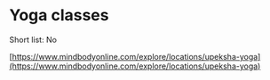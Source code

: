 # Yoga classes

Short list: No

[https://www.mindbodyonline.com/explore/locations/upeksha-yoga](https://www.mindbodyonline.com/explore/locations/upeksha-yoga)